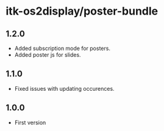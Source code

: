 # itk-os2display/poster-bundle

## 1.2.0

* Added subscription mode for posters.
* Added poster js for slides.

## 1.1.0

* Fixed issues with updating occurences.

## 1.0.0

* First version
